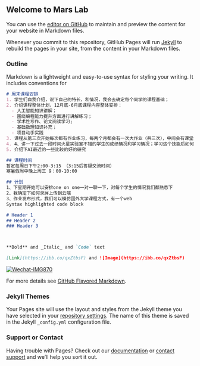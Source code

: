 ## Welcome to Mars Lab

You can use the [editor on GitHub](https://github.com/mengxinpku/mengxin.github.io/edit/gh-pages/index.md) to maintain and preview the content for your website in Markdown files.

Whenever you commit to this repository, GitHub Pages will run [Jekyll](https://jekyllrb.com/) to rebuild the pages in your site, from the content in your Markdown files.

### Outline

Markdown is a lightweight and easy-to-use syntax for styling your writing. It includes conventions for

```markdown
# 周末课程安排
1. 学生们自我介绍，说下自己的特长，和情况，我会去确定每个同学的课程基础；
2. 介绍课程整体计划，12月底-6月底课程内容整体安排：
  - 人工智能知识讲解；
  - 围绕编程能力提升方面进行讲解练习；
  - 学术性写作、论文阅读学习;
  - 基础数理知识补充；
  - 项目动手实践
3. 课程从第三次开始每次都有作业练习，每两个月都会有一次大作业（共三次），中间会有课堂小测，我们会根据学生的成绩进行选拔参与到火星实验室的比较前沿的资源性强的研究中，比如EI论文发表、丘成桐竞赛
4. 4、讲一下过去一段时间火星实验室不错的学生的成绩情况和学习情况；学习这个技能后如何结合自己的兴趣做一些有意义的事情，对申请有帮助的事情
5. 介绍下AI最近的一些比较的好的研究

## 课程时间
暂定每周日下午2:00-3:15 （3:15后答疑交流时间）
寒暑假周中晚上周三 9：00-10:00

## 计划
1、下星期开始可以安排one on one一对一聊一下，对每个学生的情况我们都熟悉下
2、我确定下如何录屏上传到云端
3、作业发布形式，我们可以模仿国外大学课程方式，有一个web
Syntax highlighted code block

# Header 1
## Header 2
### Header 3



**Bold** and _Italic_ and `Code` text

[Link](https://ibb.co/qxZtbsF) and ![Image](https://ibb.co/qxZtbsF)
```

<a href="https://ibb.co/qxZtbsF"><img src="https://i.ibb.co/rvWCn6f/Wechat-IMG870.jpg" alt="Wechat-IMG870" border="0"></a>

For more details see [GitHub Flavored Markdown](https://guides.github.com/features/mastering-markdown/).

### Jekyll Themes

Your Pages site will use the layout and styles from the Jekyll theme you have selected in your [repository settings](https://github.com/mengxinpku/mengxin.github.io/settings). The name of this theme is saved in the Jekyll `_config.yml` configuration file.

### Support or Contact

Having trouble with Pages? Check out our [documentation](https://docs.github.com/categories/github-pages-basics/) or [contact support](https://github.com/contact) and we’ll help you sort it out.
